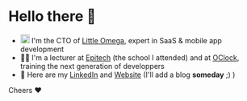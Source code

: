 # Hello there 👋

- <img src="https://little-omega.net/favicon.ico" height="18px"/> I'm the CTO of [Little Omega](https://little-omega.com), expert in SaaS & mobile app development
- :teacher: I'm a lecturer at [Epitech](https://epitech.eu) (the school I attended) and at [OClock](https://oclock.io), training the next generation of developpers
- 📇 Here are my [LinkedIn](https://linkedin.com/in/forandquentin) and [Website](https://quentin.forand.fr) (I'll add a blog **someday** ;) )

<!-- I also do coaching for technical leaders [book a intro call](https://calendly.com/qforand/coaching)-->

<!--Oh and I am building one micro app a week starting **NOW** (2024-05-13 - 24W20)-->

<!--## µApp

I'm building one µApp a week.
Every month I select one that I'll keep iterating on, and every quarter, and every year...
In 52 weeks, I'll have made 40 micro apps + 11 "normal" app + and 1 business = 52 ;)

**NB**: µApp includes trying to earn revenues with SLG or PLG 😉

The list:
- _24W20_ **WIP** [En Garde](#): Social hardening against social engineering

<!-- Oh! and welcome to [my github](https://github.com/qntfrd?tab=repositories&type=source)! -->

Cheers :heart:
